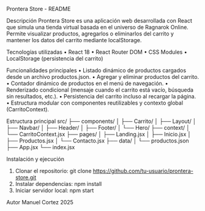 Prontera Store - README

Descripción
Prontera Store es una aplicación web desarrollada con React que simula una tienda virtual basada en el universo de Ragnarok Online. Permite visualizar productos, agregarlos o eliminarlos del carrito y mantener los datos del carrito mediante localStorage.

Tecnologías utilizadas
• React 18
• React Router DOM
• CSS Modules
• LocalStorage (persistencia del carrito)

Funcionalidades principales
• Listado dinámico de productos cargados desde un archivo productos.json.
• Agregar y eliminar productos del carrito.
• Contador dinámico de productos en el menú de navegación.
• Renderizado condicional (mensaje cuando el carrito está vacío, búsqueda sin resultados, etc.).
• Persistencia del carrito incluso al recargar la página.
• Estructura modular con componentes reutilizables y contexto global (CarritoContext).

Estructura principal
src/
 ├── components/
 │   ├── Carrito/
 │   ├── Layout/
 │   ├── Navbar/
 │   ├── Header/
 │   ├── Footer/
 │   └── Hero/
 ├── context/
 │   └── CarritoContext.jsx
 ├── pages/
 │   ├── Landing.jsx
 │   ├── Inicio.jsx
 │   ├── Productos.jsx
 │   └── Contacto.jsx
 ├── data/
 │   └── productos.json
 ├── App.jsx
 └── index.jsx

Instalación y ejecución
1. Clonar el repositorio:
   git clone https://github.com/tu-usuario/prontera-store.git
2. Instalar dependencias:
   npm install
3. Iniciar servidor local:
   npm start

Autor
Manuel Cortez
2025

